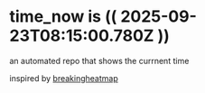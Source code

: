 # time_now is (( 2025-09-23T08:15:00.780Z ))

an automated repo that shows the currnent time

inspired by [breakingheatmap](https://github.com/breakingheatmap/breakingheatmap)